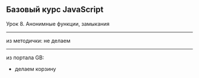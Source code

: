 ## Базовый курс JavaScript

Урок 8. Анонимные функции, замыкания
<br>

---

из методички:
не делаем


---

из портала GB:
- делаем корзину